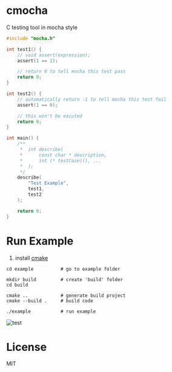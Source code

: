 # cmocha
C testing tool in mocha style

```c
#include "mocha.h"

int test1() {
    // void assert(expression);
    assert(1 == 1);

    // return 0 to tell mocha this test pass
    return 0;
}

int test2() {
    // automatically return -1 to tell mocha this test fail
    assert(1 == 0);

    // this won't be excuted
    return 0;
}

int main() {
    /**
     *  int describe(
     *      const char * description,
     *      int (* testCase)(), ...
     *  );
     */
    describe(
        "Test Example",
        test1,
        test2
    );

    return 0;
}
```

# Run Example

1. install [cmake](https://cmake.org/)

```
cd example          # go to example folder

mkdir build         # create 'build' folder
cd build

cmake ..            # generate build project
cmake --build .     # build code

./example           # run example
```

![test](https://user-images.githubusercontent.com/2791834/55655665-cc0a2680-57c2-11e9-9b82-e26f1336a894.png)

# License

MIT
